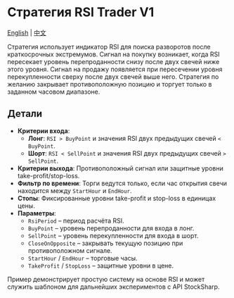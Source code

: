 # Стратегия RSI Trader V1
[English](README.md) | [中文](README_cn.md)

Стратегия использует индикатор RSI для поиска разворотов после краткосрочных экстремумов. Сигнал на покупку возникает, когда RSI пересекает уровень перепроданности снизу после двух свечей ниже этого уровня. Сигнал на продажу появляется при пересечении уровня перекупленности сверху после двух свечей выше него. Стратегия по желанию закрывает противоположную позицию и торгует только в заданном часовом диапазоне.

## Детали

- **Критерии входа**:
  - **Лонг**: `RSI > BuyPoint` и значения RSI двух предыдущих свечей `< BuyPoint`.
  - **Шорт**: `RSI < SellPoint` и значения RSI двух предыдущих свечей `> SellPoint`.
- **Критерии выхода**: Противоположный сигнал или защитные уровни take-profit/stop-loss.
- **Фильтр по времени**: Торги ведутся только, если час открытия свечи находится между `StartHour` и `EndHour`.
- **Стопы**: Фиксированные уровни take-profit и stop-loss в единицах цены.
- **Параметры**:
  - `RsiPeriod` – период расчёта RSI.
  - `BuyPoint` – уровень перепроданности для входа в лонг.
  - `SellPoint` – уровень перекупленности для входа в шорт.
  - `CloseOnOpposite` – закрывать текущую позицию при противоположном сигнале.
  - `StartHour` / `EndHour` – торговые часы.
  - `TakeProfit` / `StopLoss` – защитные уровни в цене.

Пример демонстрирует простую систему на основе RSI и может служить шаблоном для дальнейших экспериментов с API StockSharp.
